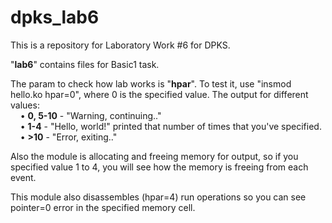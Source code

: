 # dpks_lab6
This is a repository for Laboratory Work #6 for DPKS.

"<b>lab6</b>" contains files for Basic1 task.

The param to check how lab works is "<b>hpar</b>". To test it, use "insmod hello.ko hpar=0", where 0 is the specified value. The output for different values:<br>
&nbsp;&nbsp;&nbsp;&nbsp;• <b>0, 5-10</b> - "Warning, continuing.."<br>
&nbsp;&nbsp;&nbsp;&nbsp;• <b>1-4</b> - "Hello, world!" printed that number of times that you've specified.<br>
&nbsp;&nbsp;&nbsp;&nbsp;• <b>>10</b> - "Error, exiting.."<br>

Also the module is allocating and freeing memory for output, so if you specified value 1 to 4, you will see how the memory is freeing from each event.

This module also disassembles (hpar=4) run operations so you can see pointer=0 error in the specified memory cell.
